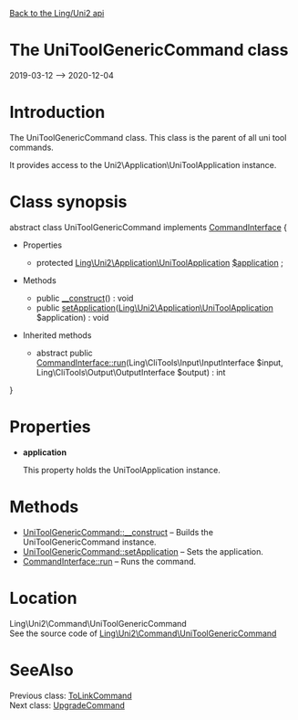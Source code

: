 [Back to the Ling/Uni2 api](https://github.com/lingtalfi/Uni2/blob/master/doc/api/Ling/Uni2.md)



The UniToolGenericCommand class
================
2019-03-12 --> 2020-12-04






Introduction
============

The UniToolGenericCommand class.
This class is the parent of all uni tool commands.

It provides access to the Uni2\Application\UniToolApplication instance.



Class synopsis
==============


abstract class <span class="pl-k">UniToolGenericCommand</span> implements [CommandInterface](https://github.com/lingtalfi/CliTools/blob/master/doc/api/Ling/CliTools/Command/CommandInterface.md) {

- Properties
    - protected [Ling\Uni2\Application\UniToolApplication](https://github.com/lingtalfi/Uni2/blob/master/doc/api/Ling/Uni2/Application/UniToolApplication.md) [$application](#property-application) ;

- Methods
    - public [__construct](https://github.com/lingtalfi/Uni2/blob/master/doc/api/Ling/Uni2/Command/UniToolGenericCommand/__construct.md)() : void
    - public [setApplication](https://github.com/lingtalfi/Uni2/blob/master/doc/api/Ling/Uni2/Command/UniToolGenericCommand/setApplication.md)([Ling\Uni2\Application\UniToolApplication](https://github.com/lingtalfi/Uni2/blob/master/doc/api/Ling/Uni2/Application/UniToolApplication.md) $application) : void

- Inherited methods
    - abstract public [CommandInterface::run](https://github.com/lingtalfi/CliTools/blob/master/doc/api/Ling/CliTools/Command/CommandInterface/run.md)(Ling\CliTools\Input\InputInterface $input, Ling\CliTools\Output\OutputInterface $output) : int

}




Properties
=============

- <span id="property-application"><b>application</b></span>

    This property holds the UniToolApplication instance.
    
    



Methods
==============

- [UniToolGenericCommand::__construct](https://github.com/lingtalfi/Uni2/blob/master/doc/api/Ling/Uni2/Command/UniToolGenericCommand/__construct.md) &ndash; Builds the UniToolGenericCommand instance.
- [UniToolGenericCommand::setApplication](https://github.com/lingtalfi/Uni2/blob/master/doc/api/Ling/Uni2/Command/UniToolGenericCommand/setApplication.md) &ndash; Sets the application.
- [CommandInterface::run](https://github.com/lingtalfi/CliTools/blob/master/doc/api/Ling/CliTools/Command/CommandInterface/run.md) &ndash; Runs the command.





Location
=============
Ling\Uni2\Command\UniToolGenericCommand<br>
See the source code of [Ling\Uni2\Command\UniToolGenericCommand](https://github.com/lingtalfi/Uni2/blob/master/Command/UniToolGenericCommand.php)



SeeAlso
==============
Previous class: [ToLinkCommand](https://github.com/lingtalfi/Uni2/blob/master/doc/api/Ling/Uni2/Command/ToLinkCommand.md)<br>Next class: [UpgradeCommand](https://github.com/lingtalfi/Uni2/blob/master/doc/api/Ling/Uni2/Command/UpgradeCommand.md)<br>
